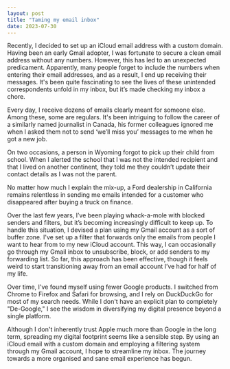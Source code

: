 ```yaml
---
layout: post
title: "Taming my email inbox"
date: 2023-07-30
---
```

Recently, I decided to set up an iCloud email address with a custom domain. Having been an early Gmail adopter, I was fortunate to secure a clean email address without any numbers. However, this has led to an unexpected predicament. Apparently, many people forget to include the numbers when entering their email addresses, and as a result, I end up receiving their messages. It's been quite fascinating to see the lives of these unintended correspondents unfold in my inbox, but it’s made checking my inbox a chore.

Every day, I receive dozens of emails clearly meant for someone else. Among these, some are regulars. It's been intriguing to follow the career of a similarly named journalist in Canada, his former colleagues ignored me when I asked them not to send ‘we’ll miss you’ messages to me when he got a new job.

On two occasions, a person in Wyoming forgot to pick up their child from school. When I alerted the school that I was not the intended recipient and that I lived on another continent, they told me they couldn’t update their contact details as I was not the parent.

No matter how much I explain the mix-up, a Ford dealership in California remains relentless in sending me emails intended for a customer who disappeared after buying a truck on finance.

Over the last few years, I’ve been playing whack-a-mole with blocked senders and filters, but it’s becoming increasingly difficult to keep up. To handle this situation, I devised a plan using my Gmail account as a sort of buffer zone. I've set up a filter that forwards only the emails from people I want to hear from to my new iCloud account. This way, I can occasionally go through my Gmail inbox to unsubscribe, block, or add senders to my forwarding list. So far, this approach has been effective, though it feels weird to start transitioning away from an email account I’ve had for half of my life.

Over time, I've found myself using fewer Google products. I switched from Chrome to Firefox and Safari for browsing, and I rely on DuckDuckGo for most of my search needs. While I don't have an explicit plan to completely "De-Google," I see the wisdom in diversifying my digital presence beyond a single platform.

Although I don't inherently trust Apple much more than Google in the long term, spreading my digital footprint seems like a sensible step. By using an iCloud email with a custom domain and employing a filtering system through my Gmail account, I hope to streamline my inbox. The journey towards a more organised and sane email experience has begun.